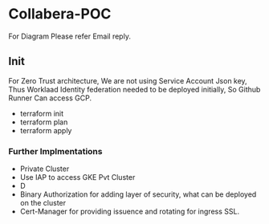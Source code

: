 # Collabera-POC

For Diagram Please refer Email reply.

## Init

For Zero Trust architecture, We are not using Service Account Json key, Thus Worklaad Identity federation needed to be deployed initially, So Github Runner Can access GCP.

- terraform init
- terraform plan
- terraform apply

### Further Implmentations

- Private Cluster
- Use IAP to access GKE Pvt Cluster
- D
- Binary Authorization for adding layer of security, what can be deployed on the cluster
- Cert-Manager for providing issuence and rotating for ingress SSL.
